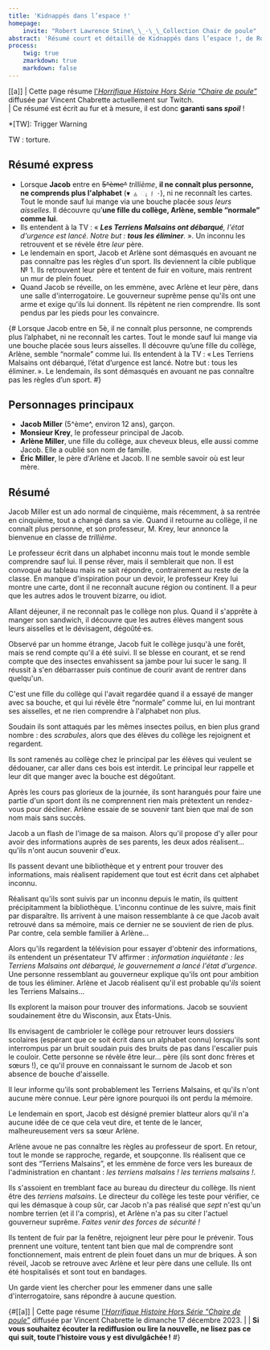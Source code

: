 ```yaml
---
title: 'Kidnappés dans l’espace !'
homepage:
    invite: "Robert Lawrence Stine\_\_·\_\_Collection Chair de poule"
abstract: 'Résumé court et détaillé de Kidnappés dans l’espace !, de Robert Lawrence Stine dans la collection Chair de Poule !'
process:
    twig: true
    zmarkdown: true
    markdown: false
---
```


[[a]]
| Cette page résume [l'_Horrifique Histoire Hors Série “Chaire de poule”_](https://www.twitch.tv/vchabrette) diffusée par Vincent Chabrette actuellement sur Twitch.  
| Ce résumé est écrit au fur et à mesure, il est donc **garanti sans _spoil_** !

*[TW]: Trigger Warning

TW : torture.

## Résumé express

- Lorsque **Jacob** entre en ~~5^ème^~~ _trillième_, **il ne connaît plus personne, ne comprends plus l'alphabet** (`▼ ◬ ැ ⌇ ·`), ni ne reconnaît les cartes. Tout le monde sauf lui mange via une bouche placée _sous leurs aisselles_. Il découvre qu’**une fille du collège, Arlène, semble “normale” comme lui**.
- Ils entendent à la TV : « _**Les Terriens Malsains ont débarqué**, l'état d'urgence est lancé. Notre but : **tous les éliminer**._ ». Un inconnu les retrouvent et se révèle être _leur_ père.
- Le lendemain en sport, Jacob et Arlène sont démasqués en avouant ne pas connaître pas les règles d'un sport. Ils deviennent la cible publique № 1. Ils retrouvent leur père et tentent de fuir en voiture, mais rentrent un mur de plein fouet.
- Quand Jacob se réveille, on les emmène, avec Arlène et leur père, dans une salle d'interrogatoire. Le gouverneur suprême pense qu'ils ont une arme et exige qu'ils lui donnent. Ils répètent ne rien comprendre. Ils sont pendus par les pieds pour les convaincre.

{# 
Lorsque Jacob entre en 5è, il ne connaît plus personne, ne comprends plus l’alphabet, ni ne reconnaît les cartes. Tout le monde sauf lui mange via une bouche placée sous leurs aisselles. Il découvre qu’une fille du collège, Arlène, semble “normale” comme lui. Ils entendent à la TV : « Les Terriens Malsains ont débarqué, l’état d’urgence est lancé. Notre but : tous les éliminer. ». Le lendemain, ils sont démasqués en avouant ne pas connaître pas les règles d’un sport.
#}


## Personnages principaux

- **Jacob Miller** (5^ème^, environ 12 ans), garçon.
- **Monsieur Krey**, le professeur principal de Jacob.
- **Arlène Miller**, une fille du collège, aux cheveux bleus, elle aussi comme Jacob. Elle a oublié son nom de famille.
- **Éric Miller**, le père d'Arlène et Jacob. Il ne semble savoir où est leur mère.


## Résumé

Jacob Miller est un ado normal de cinquième, mais récemment, à sa rentrée en cinquième, tout a changé dans sa vie. Quand il retourne au collège, il ne connaît plus personne, et son professeur, M. Krey, leur annonce la bienvenue en classe de _trillième_.

Le professeur écrit dans un alphabet inconnu mais tout le monde semble comprendre sauf lui. Il pense rêver, mais il semblerait que non. Il est convoqué au tableau mais ne sait répondre, contrairement au reste de la classe. En manque d'inspiration pour un devoir, le professeur Krey lui montre une carte, dont il ne reconnaît aucune région ou continent. Il a peur que les autres ados le trouvent bizarre, ou idiot.

Allant déjeuner, il ne reconnaît pas le collège non plus. Quand il s'apprête à manger son sandwich, il découvre que les autres élèves mangent sous leurs aisselles et le dévisagent, dégoûté·es.

Observé par un homme étrange, Jacob fuit le collège jusqu'à une forêt, mais se rend compte qu'il a été suivi. Il se blesse en courant, et se rend compte que des insectes envahissent sa jambe pour lui sucer le sang. Il réussit à s'en débarrasser puis continue de courir avant de rentrer dans quelqu'un.

C'est une fille du collège qui l'avait regardée quand il a essayé de manger avec sa bouche, et qui lui révèle être “normale” comme lui, en lui montrant ses aisselles, et ne rien comprendre à l'alphabet non plus.

Soudain ils sont attaqués par les mêmes insectes poilus, en bien plus grand nombre : des _scrabules_, alors que des élèves du collège les rejoignent et regardent.

Ils sont ramenés au collège chez le principal par les élèves qui veulent se dédouaner, car aller dans ces bois est interdit. Le principal leur rappelle et leur dit que manger avec la bouche est dégoûtant.

Après les cours pas glorieux de la journée, ils sont harangués pour faire une partie d'un sport dont ils ne comprennent rien mais prétextent un rendez-vous pour décliner. Arlène essaie de se souvenir tant bien que mal de son nom mais sans succès.

Jacob a un flash de l'image de sa maison. Alors qu'il propose d'y aller pour avoir des informations auprès de ses parents, les deux ados réalisent… qu'ils n'ont aucun souvenir d'eux.

Ils passent devant une bibliothèque et y entrent pour trouver des informations, mais réalisent rapidement que tout est écrit dans cet alphabet inconnu.

Réalisant qu'ils sont suivis par un inconnu depuis le matin, ils quittent précipitamment la bibliothèque. L'inconnu continue de les suivre, mais finit par disparaître. Ils arrivent à une maison ressemblante à ce que Jacob avait retrouvé dans sa mémoire, mais ce dernier ne se souvient de rien de plus. Par contre, cela semble familier à Arlène…

Alors qu'ils regardent la télévision pour essayer d'obtenir des informations, ils entendent un présentateur TV affirmer : _information inquiétante : les Terriens Malsains ont débarqué, le gouvernement a lancé l'état d'urgence_. Une personne ressemblant au gouverneur explique qu'ils ont pour ambition de tous les éliminer. Arlène et Jacob réalisent qu'il est probable qu'_ils_ soient les Terriens Malsains…

Ils explorent la maison pour trouver des informations. Jacob se souvient soudainement être du Wisconsin, aux États-Unis.

Ils envisagent de cambrioler le collège pour retrouver leurs dossiers scolaires (espérant que ce soit écrit dans un alphabet connu) lorsqu'ils sont interrompus par un bruit soudain puis des bruits de pas dans l'escalier puis le couloir. Cette personne se révèle être leur… père (ils sont donc frères et sœurs !), ce qu'il prouve en connaissant le surnom de Jacob et son absence de bouche d'aisselle.

Il leur informe qu'ils sont probablement les Terriens Malsains, et qu'ils n'ont aucune mère connue. Leur père ignore pourquoi ils ont perdu la mémoire.

Le lendemain en sport, Jacob est désigné premier blatteur alors qu'il n'a aucune idée de ce que cela veut dire, et tente de le lancer, malheureusement vers sa sœur Arlène.

Arlène avoue ne pas connaître les règles au professeur de sport. En retour, tout le monde se rapproche, regarde, et soupçonne. Ils réalisent que ce sont des “Terriens Malsains”, et les emmène de force vers les bureaux de l'administration en chantant : _les terriens malsains ! les terriens malsains !_.

Ils s'assoient en tremblant face au bureau du directeur du collège. Ils nient être des _terriens malsains_. Le directeur du collège les teste pour vérifier, ce qui les démasque à coup sûr, car Jacob n'a pas réalisé que _sept_ n'est qu'un nombre terrien (et il l'a compris), et Arlène n'a pas su citer l'actuel gouverneur suprême. _Faites venir des forces de sécurité !_

Ils tentent de fuir par la fenêtre, rejoignent leur père pour le prévenir. Tous prennent une voiture, tentent tant bien que mal de comprendre sont fonctionnement, mais entrent de plein fouet dans un mur de briques. À son réveil, Jacob se retrouve avec Arlène et leur père dans une cellule. Ils ont été hospitalisés et sont tout en bandages.

Un garde vient les chercher pour les emmener dans une salle d'interrogatoire, sans répondre à aucune question.

{#[[a]]
| Cette page résume [l'_Horrifique Histoire Hors Série “Chaire de poule”_](https://www.twitch.tv/videos/2000708744?t=01h32m15s) diffusée par Vincent Chabrette le dimanche 17 décembre 2023.
|
| **Si vous souhaitez écouter la rediffusion ou lire la nouvelle, ne lisez pas ce qui suit, toute l’histoire vous y est divulgâchée !**
#}